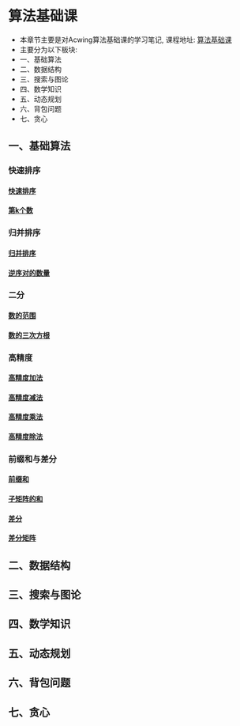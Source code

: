 # 算法基础课

- 本章节主要是对Acwing算法基础课的学习笔记, 课程地址: [算法基础课](https://www.acwing.com/activity/content/11/)
- 主要分为以下板块:
- 一、基础算法
- 二、数据结构
- 三、搜索与图论
- 四、数学知识
- 五、动态规划
- 六、背包问题
- 七、贪心

## 一、基础算法

### 快速排序
#### [快速排序](algorithm/算法基础课资源/算法基础课/基础算法/快速排序.md)
#### [第k个数](algorithm/算法基础课资源/算法基础课/基础算法/第k个数.md)

### 归并排序
#### [归并排序](algorithm/算法基础课资源/算法基础课/基础算法/归并排序.md)
#### [逆序对的数量](algorithm/算法基础课资源/算法基础课/基础算法/逆序对的数量.md)

### 二分
#### [数的范围](algorithm/算法基础课资源/算法基础课/基础算法/数的范围.md)
#### [数的三次方根](algorithm/算法基础课资源/算法基础课/基础算法/数的三次方根.md)

### 高精度
#### [高精度加法](algorithm/算法基础课资源/算法基础课/基础算法/高精度加法.md)
#### [高精度减法](algorithm/算法基础课资源/算法基础课/基础算法/高精度减法.md)
#### [高精度乘法](algorithm/算法基础课资源/算法基础课/基础算法/高精度乘法.md)
#### [高精度除法](algorithm/算法基础课资源/算法基础课/基础算法/高精度除法.md)

### 前缀和与差分
#### [前缀和](algorithm/算法基础课资源/算法基础课/基础算法/前缀和.md)
#### [子矩阵的和](algorithm/算法基础课资源/算法基础课/基础算法/子矩阵的和.md)
#### [差分](algorithm/算法基础课资源/算法基础课/基础算法/差分.md)
#### [差分矩阵](algorithm/算法基础课资源/算法基础课/基础算法/差分矩阵.md)

## 二、数据结构



## 三、搜索与图论



## 四、数学知识



## 五、动态规划



## 六、背包问题



## 七、贪心


